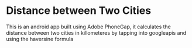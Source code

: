 # Distance between Two Cities

This is an android app built using Adobe PhoneGap, it calculates the distance between two cities in killometeres by tapping into googleapis and using the haversine formula
